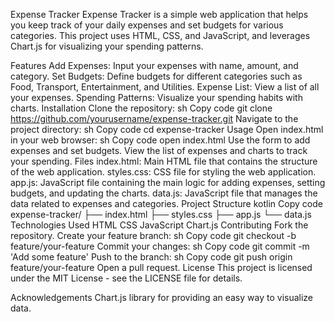Expense Tracker
Expense Tracker is a simple web application that helps you keep track of your daily expenses and set budgets for various categories. This project uses HTML, CSS, and JavaScript, and leverages Chart.js for visualizing your spending patterns.

Features
Add Expenses: Input your expenses with name, amount, and category.
Set Budgets: Define budgets for different categories such as Food, Transport, Entertainment, and Utilities.
Expense List: View a list of all your expenses.
Spending Patterns: Visualize your spending habits with charts.
Installation
Clone the repository:
sh
Copy code
git clone https://github.com/yourusername/expense-tracker.git
Navigate to the project directory:
sh
Copy code
cd expense-tracker
Usage
Open index.html in your web browser:
sh
Copy code
open index.html
Use the form to add expenses and set budgets.
View the list of expenses and charts to track your spending.
Files
index.html: Main HTML file that contains the structure of the web application.
styles.css: CSS file for styling the web application.
app.js: JavaScript file containing the main logic for adding expenses, setting budgets, and updating the charts.
data.js: JavaScript file that manages the data related to expenses and categories.
Project Structure
kotlin
Copy code
expense-tracker/
├── index.html
├── styles.css
├── app.js
└── data.js
Technologies Used
HTML
CSS
JavaScript
Chart.js
Contributing
Fork the repository.
Create your feature branch:
sh
Copy code
git checkout -b feature/your-feature
Commit your changes:
sh
Copy code
git commit -m 'Add some feature'
Push to the branch:
sh
Copy code
git push origin feature/your-feature
Open a pull request.
License
This project is licensed under the MIT License - see the LICENSE file for details.

Acknowledgements
Chart.js library for providing an easy way to visualize data.
